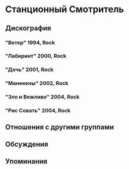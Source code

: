 # Станционный Смотритель



## Дискография

### "Ветер" 1994, Rock



### "Лабиринт" 2000, Rock



### "Дочь" 2001, Rock



### "Манекены" 2002, Rock



### "Зло и Вежливо" 2004, Rock



### "Рис Совать" 2004, Rock




## Отношения с другими группами


## Обсуждения


## Упоминания

